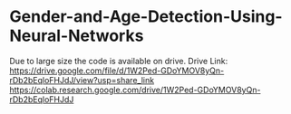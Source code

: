 # Gender-and-Age-Detection-Using-Neural-Networks


Due to large size the code is available on drive.
Drive Link: https://drive.google.com/file/d/1W2Ped-GDoYMOV8yQn-rDb2bEqloFHJdJ/view?usp=share_link
https://colab.research.google.com/drive/1W2Ped-GDoYMOV8yQn-rDb2bEqloFHJdJ
